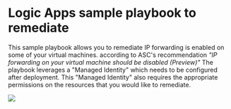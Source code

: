 # Logic Apps sample playbook to remediate
This sample playbook allows you to remediate IP forwarding is enabled on some of your virtual machines. according to ASC's recommendation *"IP forwarding on your virtual machine should be disabled (Preview)"*
The playbook leverages a "Managed Identity" which needs to be configured after deployment. This "Managed Identity" also requires the appropriate permissions on the resources that you would like to remediate.


<a href="https://portal.azure.com/#create/Microsoft.Template/uri/https%3A%2F%2Fraw.githubusercontent.com%2FAzure%2FAzure-Security-Center%2Fmaster%2FSecure%2520Score%2FIP%20forwarding%20on%20your%20virtual%20machine%20should%20be%20disabled/Logic%20App/azuredeploy.json" target="_blank">
    <img src="http://azuredeploy.net/deploybutton.png"/>
</a>


